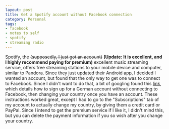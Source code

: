 ```yaml
---
layout: post
title: Get a Spotify account without Facebook connection
category: Personal
tags:
- facebook
- notes to self
- spotify
- streaming radio
---
```


Spotify, the <del>(supposedly, I just got an account)</del> **(Update: It is excellent, and I highly recommend paying for premium)** excellent music streaming service, offers free streaming stations to your mobile device and computer, similar to Pandora. Since they just updated their Android app, I decided I wanted an account, but found that the only way to get one was to connect to Facebook. Since I didn't want to do that, a bit of googling found this <a href="http://http://www.spotidj.com/blog/how-to-get-spotify-without-facebook/">link</a>, which details how to sign up for a German account without connecting to Facebook, then changing your country once you have an account. These instructions worked great, except I had to go to the "Subscriptions" tab of my account to actually change my country, by giving them a credit card or PayPal. Since I intend to get the premium service if I like it, I didn't mind this, but you can delete the payment information if you so wish after you change your country.
<!--more-->